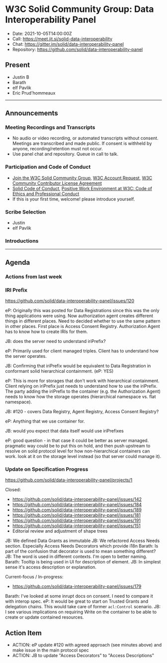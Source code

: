 # W3C Solid Community Group: Data Interoperability Panel

* Date: 2021-10-05T14:00:00Z
* Call: https://meet.jit.si/solid-data-interoperability
* Chat: https://gitter.im/solid/data-interoperability-panel
* Repository: https://github.com/solid/data-interoperability-panel


## Present

- Justin B
- Barath
- elf Pavlik
- Eric Prud'hommeaux

---

## Announcements

### Meeting Recordings and Transcripts
* No audio or video recording, or automated transcripts without consent. Meetings are transcribed and made public. If consent is withheld by anyone, recording/retention must not occur.
* Use panel chat and repository. Queue in call to talk.


### Participation and Code of Conduct
* [Join the W3C Solid Community Group](https://www.w3.org/community/solid/join), [W3C Account Request](http://www.w3.org/accounts/request), [W3C Community Contributor License Agreement](https://www.w3.org/community/about/agreements/cla/)
* [Solid Code of Conduct](https://github.com/solid/process/blob/master/code-of-conduct.md), [Positive Work Environment at W3C: Code of Ethics and Professional Conduct](https://github.com/solid/process/blob/master/code-of-conduct.md)
* If this is your first time, welcome! please introduce yourself.


### Scribe Selection

- Justin
- elf Pavlik

### Introductions

---


## Agenda

### Actions from last week

### IRI Prefix

https://github.com/solid/data-interoperability-panel/issues/120

eP: Originally this was posted for Data Registrations since this was
the only thing applications were using. Now authorization agent creates
different things in different places. Need to decided whether to use
the same pattern in other places. First place is Access Consent Registry.
Authorization Agent has to know how to create IRIs for them.

JB: does the server need to understand iriPrefix?

eP: Primarily used for client managed triples. Client has to understand
how the server operates.

JB: Confirming that iriPrefix would be equivalent to Data Registration in 
conformant solid hierarchical containment. (eP: YES)

eP: This is more for storages that don't work with hierarchical containment.
Client relying on iriPrefix just needs to understand how to use the
iriPrefix. The party adding the iriPrefix to the container 
(e.g. the Authorization Agent) needs to know how the storage operates 
(hierarchical namespace vs. flat namespace).

JB: #120 - covers Data Registry, Agent Registry, Access Consent Registry?

eP: Anything that we use container for.

JB: would you expect that data itself would use iriPrefixes

eP: good question - in that case it could be better as server managed. pragmatic way
could be to put this on hold, and then push upstream to resolve on solid protocol
level for how non-hierarchical containers can work. look at it on the storage
level instead (so that server could manage it).

### Update on Specification Progress

https://github.com/solid/data-interoperability-panel/projects/1

Closed: 

* https://github.com/solid/data-interoperability-panel/issues/142
* https://github.com/solid/data-interoperability-panel/issues/184
* https://github.com/solid/data-interoperability-panel/issues/189
* https://github.com/solid/data-interoperability-panel/issues/181
* https://github.com/solid/data-interoperability-panel/issues/191
* https://github.com/solid/data-interoperability-panel/issues/151
* Editorial review and adjustment of shape trees


JB: We defined Data Grants as immutable
JB: We refactored Access Needs section. Especially Access Needs Decorators which provide i18n
Barath: Is part of the confusion that decorator is used to mean something different?
JB: The word is used in different contexts. I'm open to better naming.
Barath: Tooltip is being used in UI for description of element.
JB: In simplest sense it's access description or explanation.


Current-focus / In-progress:

* https://github.com/solid/data-interoperability-panel/issues/179

Barath: I've looked at some inrupt docs on consent. I need to compare it with interop spec.
eP: It would be great to start on Trusted Grants and delegation chains. This would
take care of former `acl:Control` scenario.
JB: I see various implications on requiring Write on the container to be able to create or update contained resources.


## Action Item

- ACTION: eP update #120 with agreed approach (see minutes above) and make issue in the main protocol spec
- ACTION: JB to update "Access Decorators" to "Access Descriptions"
